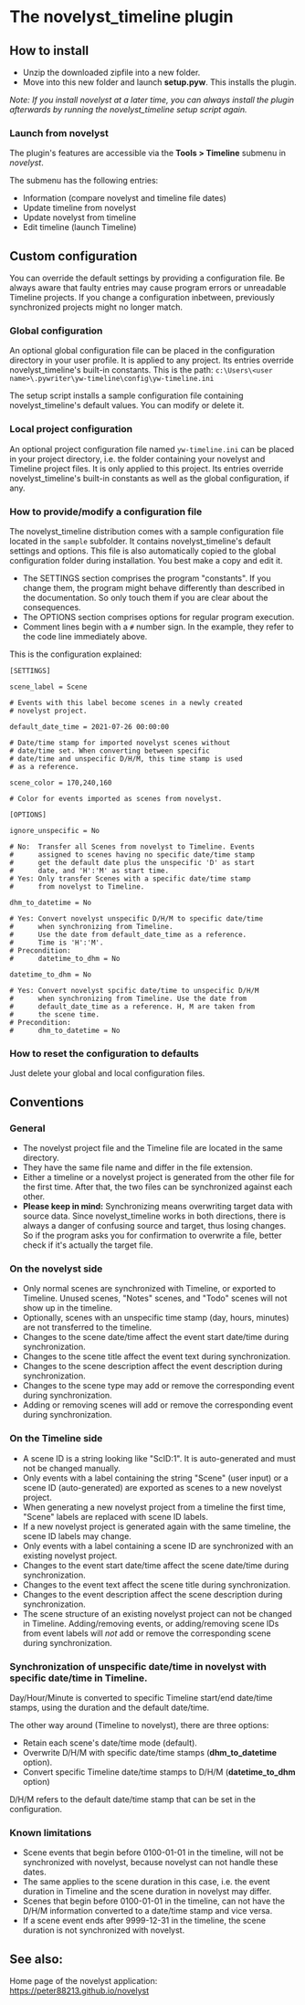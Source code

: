 # The novelyst_timeline plugin

## How to install

- Unzip the downloaded zipfile into a new folder.
- Move into this new folder and launch **setup.pyw**. This installs the plugin.

*Note: If you install novelyst at a later time, you can always install the plugin afterwards by running the novelyst_timeline setup script again.*

### Launch from novelyst

The plugin's features are accessible via the **Tools > Timeline** submenu in *novelyst*.

The submenu has the following entries:

- Information (compare novelyst and timeline file dates)
- Update timeline from novelyst
- Update novelyst from timeline
- Edit timeline (launch Timeline)

## Custom configuration

You can override the default settings by providing a configuration file. Be always aware that faulty entries may cause program errors or unreadable Timeline projects. If you change a configuration inbetween, previously synchronized projects might no longer match. 

### Global configuration

An optional global configuration file can be placed in the configuration directory in your user profile. It is applied to any project. Its entries override novelyst_timeline's built-in constants. This is the path:
`c:\Users\<user name>\.pywriter\yw-timeline\config\yw-timeline.ini`
  
The setup script installs a sample configuration file containing novelyst_timeline's default values. You can modify or delete it. 

### Local project configuration

An optional project configuration file named `yw-timeline.ini` can be placed in your project directory, i.e. the folder containing your novelyst and Timeline project files. It is only applied to this project. Its entries override novelyst_timeline's built-in constants as well as the global configuration, if any.

### How to provide/modify a configuration file

The novelyst_timeline distribution comes with a sample configuration file located in the `sample` subfolder. It contains novelyst_timeline's default settings and options. This file is also automatically copied to the global configuration folder during installation. You best make a copy and edit it.

- The SETTINGS section comprises the program "constants". If you change them, the program might behave differently than described in the documentation. So only touch them if you are clear about the consequences.
- The OPTIONS section comprises options for regular program execution. 
- Comment lines begin with a `#` number sign. In the example, they refer to the code line immediately above.

This is the configuration explained: 

```
[SETTINGS]

scene_label = Scene

# Events with this label become scenes in a newly created 
# novelyst project. 

default_date_time = 2021-07-26 00:00:00

# Date/time stamp for imported novelyst scenes without
# date/time set. When converting between specific
# date/time and unspecific D/H/M, this time stamp is used
# as a reference.

scene_color = 170,240,160

# Color for events imported as scenes from novelyst.

[OPTIONS]

ignore_unspecific = No

# No:  Transfer all Scenes from novelyst to Timeline. Events
#      assigned to scenes having no specific date/time stamp
#      get the default date plus the unspecific 'D' as start
#      date, and 'H':'M' as start time.
# Yes: Only transfer Scenes with a specific date/time stamp
#      from novelyst to Timeline.

dhm_to_datetime = No

# Yes: Convert novelyst unspecific D/H/M to specific date/time
#      when synchronizing from Timeline.
#      Use the date from default_date_time as a reference.
#      Time is 'H':'M'.
# Precondition:
#      datetime_to_dhm = No

datetime_to_dhm = No

# Yes: Convert novelyst spcific date/time to unspecific D/H/M
#      when synchronizing from Timeline. Use the date from
#      default_date_time as a reference. H, M are taken from
#      the scene time.
# Precondition:
#      dhm_to_datetime = No

```


### How to reset the configuration to defaults

Just delete your global and local configuration files.



## Conventions

### General
- The novelyst project file and the Timeline file are located in the same directory.
- They have the same file name and differ in the file extension.
- Either a timeline or a novelyst project is generated from the other file for the first time. After that, the two files can be synchronized against each other.
- **Please keep in mind:** Synchronizing means overwriting target data with source data. Since novelyst_timeline works in both directions, there is always a danger of confusing source and target, thus losing changes. So if the program asks you for confirmation to overwrite a file, better check if it's actually the target file.


### On the novelyst side

- Only normal scenes are synchronized with Timeline, or exported to Timeline. Unused scenes, "Notes" scenes, and "Todo" scenes will not show up in the timeline.
- Optionally, scenes with an unspecific time stamp (day, hours, minutes) are not transferred to the timeline.
- Changes to the scene date/time affect the event start date/time during synchronization.
- Changes to the scene title affect the event text during synchronization.
- Changes to the scene description affect the event description during synchronization.
- Changes to the scene type may add or remove the corresponding event during synchronization.
- Adding or removing scenes will add or remove the corresponding event during synchronization.


### On the Timeline side

- A scene ID is a string looking like "ScID:1". It is auto-generated and must not be changed manually.
- Only events with a label containing the string "Scene" (user input) or a scene ID (auto-generated) are exported as scenes to a new novelyst project.
- When generating a new novelyst project from a timeline the first time, "Scene" labels are replaced with scene ID labels.
- If a new novelyst project is generated again with the same timeline, the scene ID labels may change.
- Only events with a label containing a scene ID are synchronized with an existing novelyst project.
- Changes to the event start date/time affect the scene date/time during synchronization.
- Changes to the event text affect the scene title during synchronization.
- Changes to the event description affect the scene description during synchronization.
- The scene structure of an existing novelyst project can not be changed in Timeline. Adding/removing events, or adding/removing scene IDs from event labels will *not* add or remove the corresponding scene during synchronization. 

### Synchronization of unspecific date/time in novelyst with specific date/time in Timeline.

Day/Hour/Minute is converted to specific Timeline start/end date/time stamps, using the duration and the default date/time.

The other way around (Timeline to novelyst), there are three options:

- Retain each scene's date/time mode (default).
- Overwrite D/H/M with specific date/time stamps (**dhm_to_datetime** option).
- Convert specific Timeline date/time stamps to D/H/M (**datetime_to_dhm** option)

D/H/M refers to the default date/time stamp that can be set in the configuration.


### Known limitations

- Scene events that begin before 0100-01-01 in the timeline, will not be synchronized with novelyst, because novelyst can not handle these dates.
- The same applies to the scene duration in this case, i.e. the event duration in Timeline and the scene duration in novelyst may differ.
- Scenes that begin before 0100-01-01 in the timeline, can not have the D/H/M information converted to a date/time stamp and vice versa.
- If a scene event ends after 9999-12-31 in the timeline, the scene duration is not synchronized with novelyst.


## See also:

Home page of the novelyst application: https://peter88213.github.io/novelyst


